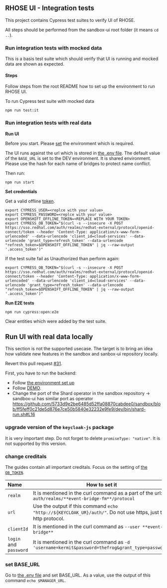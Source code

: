 ## RHOSE UI - Integration tests

This project contains Cypress test suites to verify UI of RHOSE.

All steps should be performed from the sandbox-ui root folder (it means `cd ..`).

### Run integration tests with mocked data

This is a basis test suite which should verify that UI is running and mocked data are shown as expected.

#### Steps

Follow steps from the root README how to set up the environment to run RHOSE UI.

To run Cypress test suite with mocked data

```
npm run test:it
```

### Run integration tests with real data

**Run UI**

Before you start. Please [set](../README.md) the environment which is required.

The UI runs against the url which is stored in [the .env file](https://github.com/5733d9e2be6485d52ffa08870cabdee0/sandbox-ui/blob/main/.env).
The default value of the `BASE_URL` is set to the DEV environment. It is shared environment. Please use the hash for each name of bridges to protect name conflict.

Then run:

```
npm run start
```

**Set credentials**

Get a valid offline [token](https://console.redhat.com/openshift/token).

```
export CYPRESS_USER=<replce with your value>
export CYPRESS_PASSWORD=<replce with your value>
export OPENSHIFT_OFFLINE_TOKEN=<REPLACE WITH YOUR TOKEN>
export CYPRESS_OB_TOKEN="$(curl -s --insecure -X POST https://sso.redhat.com/auth/realms/redhat-external/protocol/openid-connect/token --header 'Content-Type: application/x-www-form-urlencoded' --data-urlencode 'client_id=cloud-services' --data-urlencode 'grant_type=refresh_token' --data-urlencode "refresh_token=$OPENSHIFT_OFFLINE_TOKEN" | jq --raw-output '.access_token')"
```

If the test suite fail as Unauthorized than perform again:

```
export CYPRESS_OB_TOKEN="$(curl -s --insecure -X POST https://sso.redhat.com/auth/realms/redhat-external/protocol/openid-connect/token --header 'Content-Type: application/x-www-form-urlencoded' --data-urlencode 'client_id=cloud-services' --data-urlencode 'grant_type=refresh_token' --data-urlencode "refresh_token=$OPENSHIFT_OFFLINE_TOKEN" | jq --raw-output '.access_token')"

```

**Run E2E tests**

```
npm run cypress:open:e2e
```

Clear entities which were added by the test suite.

## Run UI with real data locally

This section is not the supported usecase. The target is to bring an idea how validate new features in the sandbox and sanbox-ui repository locally.

Revert this pull request [#31](https://github.com/5733d9e2be6485d52ffa08870cabdee0/sandbox-ui/pull/31/files).

First, you have to run the backend:

- Follow [the environment set up](https://github.com/5733d9e2be6485d52ffa08870cabdee0/sandbox/blob/main/dev/README.md)
- Follow [DEMO](https://github.com/5733d9e2be6485d52ffa08870cabdee0/sandbox/blob/main/DEMO.md).
- Change the port of the Shard operator in the sandbox repository -> sandbox-ui has similar port as operator
  https://github.com/5733d9e2be6485d52ffa08870cabdee0/sandbox/blob/ff5feff0c21de5d876e7ce50b5840e32232e9fe9/dev/bin/shard-run.sh#L16

### upgrade version of the `keycloak-js` package

It is very important step. Do not forget to delete `promiseType: "native"`. It is not supported by this version.

### change creditals

The guides contain all important creditals. Focus on the setting of [the `OB_TOKEN`](https://github.com/5733d9e2be6485d52ffa08870cabdee0/sandbox/blob/main/DEMO.md#authentication).

| Name                   | How to set it                                                                                                  |
| :--------------------- | -------------------------------------------------------------------------------------------------------------- |
| `realm`                | It is mentioned in the curl command as a part of the url: `auth/realms/**event-bridge-fm**/protocol`           |
| `url`                  | Use the output if this command `echo "http://${KEYCLOAK_UR}/auth/"`. Do not use https, just the http protocol. |
| `clientId`             | It is mentioned in the curl command as `--user **event-bridge**`                                               |
| `login` and `password` | It is mentioned in the curl command as `-d 'username=kermit&password=thefrog&grant_type=password'`             |

### set BASE_URL

Go to [the .env file](https://github.com/5733d9e2be6485d52ffa08870cabdee0/sandbox-ui/blob/main/.env) and set BASE_URL. As a value, use the output of this command `echo $MANAGER_URL`.
